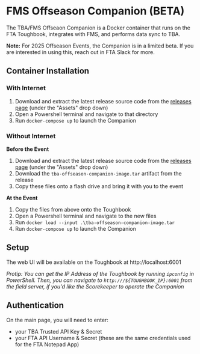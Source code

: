 # FMS Offseason Companion (BETA)

The TBA/FMS Offseaon Companion is a Docker container that runs on the FTA Toughbook, integrates with FMS, and performs data sync to TBA.

**Note:** For 2025 Offseason Events, the Companion is in a limited beta. If you are interested in using this, reach out in FTA Slack for more.

## Container Installation


### With Internet

 1. Download and extract the latest release source code from the [releases page](https://github.com/the-blue-alliance/fms-companion-dist/releases) (under the "Assets" drop down)
 2. Open a Powershell terminal and navigate to that directory
 3. Run `docker-compose up` to launch the Companion

### Without Internet

**Before the Event**
 1. Download and extract the latest release source code from the [releases page](https://github.com/the-blue-alliance/fms-companion-dist/releases) (under the "Assets" drop down)
 2. Download the `tba-offseason-companion-image.tar` artifact from the release
 3. Copy these files onto a flash drive and bring it with you to the event

**At the Event**
 1. Copy the files from above onto the Toughbook
 2. Open a Powershell terminal and navigate to the new files
 3. Run `docker load --input .\tba-offseason-companion-image.tar`
 4. Run `docker-compose up` to launch the Companion

## Setup

The web UI will be available on the Toughbook at http://localhost:6001

*Protip: You can get the IP Address of the Toughbook by running `ipconfig` in PowerShell. Then, you can navigate to `http:///${TOUGHBOOK_IP}:6001` from the field server, if you'd like the Scorekeeper to operate the Companion*

## Authentication

On the main page, you will need to enter:
 - your TBA Trusted API Key & Secret
 - your FTA API Username & Secret (these are the same credentials used for the FTA Notepad App)
